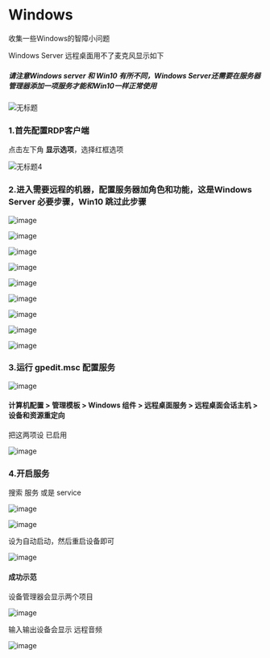 # Windows
收集一些Windows的智障小问题

Windows Server 远程桌面用不了麦克风显示如下

##### 请注意Windows server 和 Win10 有所不同，Windows Server还需要在服务器管理器添加一项服务才能和Win10一样正常使用

![无标题](https://user-images.githubusercontent.com/59044398/220500469-a1d5d62e-89c3-42df-a80f-da0f807b7872.png)


### 1.首先配置RDP客户端

点击左下角 **显示选项**，选择红框选项

![无标题4](https://user-images.githubusercontent.com/59044398/220501637-241e9b14-6add-4f67-b110-e2c9336fb0c2.png)


### 2.进入需要远程的机器，配置服务器加角色和功能，这是Windows Server 必要步骤，Win10 跳过此步骤

![image](https://user-images.githubusercontent.com/59044398/220504729-09e321c0-f377-4bb5-8c8a-1c366f2c09fd.png)

![image](https://user-images.githubusercontent.com/59044398/220505069-a2828279-6a88-4c69-ab58-afef837fd3ed.png)

![image](https://user-images.githubusercontent.com/59044398/220505197-93fc7d8d-e376-4a05-a6d8-18057f700ae0.png)

![image](https://user-images.githubusercontent.com/59044398/220513692-fa78222d-cf1c-4f1e-9b87-f8037971958d.png)

![image](https://user-images.githubusercontent.com/59044398/220513886-2bad2175-2aef-47be-818d-4f35359803d6.png)

![image](https://user-images.githubusercontent.com/59044398/220514050-b75b6aa0-98ff-451a-97bf-17a29fb042e8.png)

![image](https://user-images.githubusercontent.com/59044398/220514412-2518997e-131b-4f5b-8349-26c5a7a3accc.png)

![image](https://user-images.githubusercontent.com/59044398/220514261-d5a3724b-75c7-41ec-a907-5f619efbbe14.png)

![image](https://user-images.githubusercontent.com/59044398/220514728-9eb7ca58-8136-4003-add4-8096435c9409.png)

### 3.运行 gpedit.msc 配置服务

![image](https://user-images.githubusercontent.com/59044398/220519565-4e609616-e6f7-40fb-9a0e-cc7531960f15.png)

#### 计算机配置 > 管理模板 > Windows 组件 > 远程桌面服务 > 远程桌面会话主机 > 设备和资源重定向 

把这两项设 已启用

![image](https://user-images.githubusercontent.com/59044398/220516867-0cfc8fe4-0cf7-498b-9376-af0bb7544eff.png)


### 4.开启服务

搜索 服务 或是 service

![image](https://user-images.githubusercontent.com/59044398/220519469-449d9f8a-0e38-484b-b373-030393bad7c6.png)

![image](https://user-images.githubusercontent.com/59044398/220517634-98884502-0b01-4613-b22d-6ca0407cd9bf.png)

设为自动启动，然后重启设备即可

![image](https://user-images.githubusercontent.com/59044398/220518544-79cc1f14-2a02-4622-84f9-863f0f449ca3.png)


#### 成功示范

设备管理器会显示两个项目

![image](https://user-images.githubusercontent.com/59044398/220518139-8c6e0823-179e-4336-8a69-40e7aef1e746.png)

输入输出设备会显示 远程音频

![image](https://user-images.githubusercontent.com/59044398/220518324-d992b387-6d94-4a1f-b884-dc9f250da148.png)






